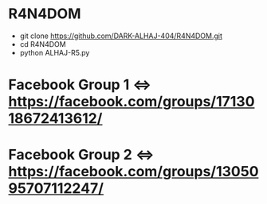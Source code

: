 # R4N4DOM

- git clone https://github.com/DARK-ALHAJ-404/R4N4DOM.git
- cd R4N4DOM
- python ALHAJ-R5.py

# Facebook Group 1 <=> https://facebook.com/groups/1713018672413612/
# Facebook Group 2 <=> https://facebook.com/groups/1305095707112247/
